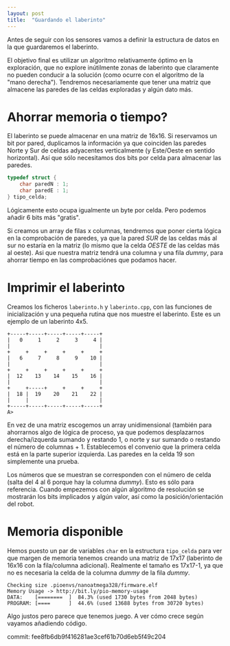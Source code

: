 ```yaml
---
layout: post
title:  "Guardando el laberinto"
---
```


Antes de seguir con los sensores vamos a definir la estructura de datos en la que
guardaremos el laberinto.

El objetivo final es utilizar un algoritmo relativamente óptimo en la exploración,
que no explore inútilmente zonas de laberinto que claramente no pueden conducir
a la solución (como ocurre con el algoritmo de la "mano derecha"). Tendremos necesariamente
que tener una matriz que almacene las paredes de las celdas exploradas y algún
dato más.

# Ahorrar memoria o tiempo?

El laberinto se puede almacenar en una matriz de 16x16. Si reservamos un bit por
pared, duplicamos la información ya que coinciden las paredes Norte y Sur de
celdas adyacentes verticalmente (y Este/Oeste en sentido horizontal). Así que sólo necesitamos
dos bits por celda para almacenar las paredes.

```cpp
typedef struct {
    char paredN : 1;
    char paredE : 1;
} tipo_celda;
```

Lógicamente esto ocupa igualmente un byte por celda. Pero podemos añadir 6 bits más "gratis".

Si creamos un array de filas x columnas, tendremos que poner cierta lógica en la
comprobación de paredes, ya que la pared _SUR_ de las celdas más al sur no estaría en
la matriz (lo mismo que la celda _OESTE_ de las celdas más al oeste). Asi que nuestra
matriz tendrá una columna y una fila _dummy_, para ahorrar tiempo en las comprobaciónes
que podamos hacer.

# Imprimir el laberinto

Creamos los ficheros `laberinto.h` y `laberinto.cpp`, con las funciones de inicialización
y una pequeña rutina que nos muestre el laberinto. Este es un ejemplo de un laberinto 4x5.

```
+-----+-----+-----+-----+-----+
|   0     1     2     3     4 |
|                             |
+     +     +     +     +     +
|   6     7     8     9    10 |
|                             |
+     +     +     +     +     +
|  12    13    14    15    16 |
|                             |
+     +-----+     +     +     +
|  18 |  19    20    21    22 |
|     |                       |
+-----+-----+-----+-----+-----+
A>
```

En vez de una matriz escogemos un array unidimensional (también para ahorrarnos algo de lógica de
proceso, ya que podemos desplazarnos derecha/izquerda sumando y restando 1, o norte y sur sumando
o restando el número de columnas + 1. Establecemos el convenio que la primera celda está en la
parte superior izquierda. Las paredes en la celda 19 son simplemente una prueba.

Los números que se muestran se corresponden con el número de celda (salta del 4 al 6 porque hay
la columna _dummy_). Esto es sólo para referencia. Cuando empezemos con algún algoritmo de resolución
se mostrarán los bits implicados y algún valor, así como la posición/orientación del robot.

# Memoria disponible

Hemos puesto un par de variables `char` en la estructura `tipo_celda` para ver que margen de memoria
tenemos creando una matriz de 17x17 (laberinto de 16x16 con la fila/columna adicional). Realmente
el tamaño es 17x17-1, ya que no es necesaria la celda de la columna _dummy_ de la fila _dummy_.

```
Checking size .pioenvs/nanoatmega328/firmware.elf
Memory Usage -> http://bit.ly/pio-memory-usage
DATA:    [========  ]  84.3% (used 1730 bytes from 2048 bytes)
PROGRAM: [====      ]  44.6% (used 13688 bytes from 30720 bytes)
```

Algo justos pero parece que tenemos juego. A ver cómo crece según vayamos añadiendo código.

commit: fee8fb6db9f416281ae3cef61b70d6eb5f49c204

